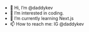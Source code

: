 - 👋 Hi, I’m @daddykev
- 👀 I’m interested in coding.
- 🌱 I’m currently learning Next.js
- 📫 How to reach me: IG @daddykev

<!---
daddykev/daddykev is a ✨ special ✨ repository because its `README.md` (this file) appears on your GitHub profile.
You can click the Preview link to take a look at your changes.
--->
